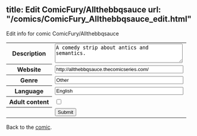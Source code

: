 title: Edit ComicFury/Allthebbqsauce
url: "/comics/ComicFury_Allthebbqsauce_edit.html"
---
Edit info for comic ComicFury/Allthebbqsauce

<form name="comic" action="http://gaepostmail.appspot.com/comic/" method="post">
<table class="comicinfo">
<tr>
<th>Description</th><td><textarea name="description" cols="40" rows="3">A comedy strip about antics and semantics.</textarea></td>
</tr>
<tr>
<th>Website</th><td><input type="text" name="url" value="http://allthebbqsauce.thecomicseries.com/" size="40"/></td>
</tr>
<tr>
<th>Genre</th><td><input type="text" name="genre" value="Other" size="40"/></td>
</tr>
<tr>
<th>Language</th><td><input type="text" name="language" value="English" size="40"/></td>
</tr>
<tr>
<th>Adult content</th><td><input type="checkbox" name="adult" value="adult" /></td>
</tr>
<tr>
<th></th><td>
<input type="hidden" name="comic" value="ComicFury_Allthebbqsauce" />
<input type="submit" name="submit" value="Submit" />
</td>
</tr>
</table>
</form>

Back to the [comic](ComicFury_Allthebbqsauce.html).
